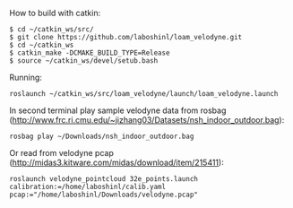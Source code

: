 How to build with catkin:

```
$ cd ~/catkin_ws/src/
$ git clone https://github.com/laboshinl/loam_velodyne.git
$ cd ~/catkin_ws
$ catkin_make -DCMAKE_BUILD_TYPE=Release 
$ source ~/catkin_ws/devel/setub.bash
```

Running:
```
roslaunch ~/catkin_ws/src/loam_velodyne/launch/loam_velodyne.launch
```

In second terminal play sample velodyne data from rosbag (http://www.frc.ri.cmu.edu/~jizhang03/Datasets/nsh_indoor_outdoor.bag):
```
rosbag play ~/Downloads/nsh_indoor_outdoor.bag 
```

Or read from velodyne pcap (http://midas3.kitware.com/midas/download/item/215411):
```
roslaunch velodyne_pointcloud 32e_points.launch calibration:=/home/laboshinl/calib.yaml pcap:="/home/laboshinl/Downloads/velodyne.pcap"
```


